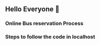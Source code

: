 ## Hello Everyone  👋
<h3>Online Bus reservation Process</h3>

### Steps to follow the code in localhost
